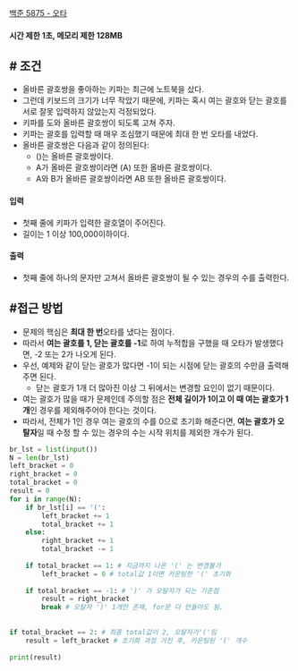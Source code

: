 
[백준 5875 - 오타](https://www.acmicpc.net/problem/5875)

#### **시간 제한 1초, 메모리 제한 128MB**

## **# 조건**

- 올바른 괄호쌍을 좋아하는 키파는 최근에 노트북을 샀다. 
- 그런데 키보드의 크기가 너무 작았기 때문에, 키파는 혹시 여는 괄호와 닫는 괄호를 서로 잘못 입력하지 않았는지 걱정되었다. 
- 키파를 도와 올바른 괄호쌍이 되도록 고쳐 주자.
- 키파는 괄호를 입력할 때 매우 조심했기 때문에 최대 한 번 오타를 내었다. 
- 올바른 괄호쌍은 다음과 같이 정의된다:
	- ()는 올바른 괄호쌍이다.
	- A가 올바른 괄호쌍이라면 (A) 또한 올바른 괄호쌍이다.
	- A와 B가 올바른 괄호쌍이라면 AB 또한 올바른 괄호쌍이다.

#### **입력**
- 첫째 줄에 키파가 입력한 괄호열이 주어진다.
- 길이는 1 이상 100,000이하이다.

#### **출력**
- 첫째 줄에 하나의 문자만 고쳐서 올바른 괄호쌍이 될 수 있는 경우의 수를 출력한다.

## **#접근 방법**

- 문제의 핵심은 **최대 한 번**오타를 냈다는 점이다.
- 따라서 **여는 괄호를 1, 닫는 괄호를 -1**로 하여 누적합을 구했을 때 오타가 발생했다면, -2 또는 2가 나오게 된다.
- 우선, 예제와 같이 닫는 괄호가 많다면 -1이 되는 시점에 닫는 괄호의 수만큼 출력해주면 된다.
	- 닫는 괄호가 1개 더 많아진 이상 그 뒤에서는 변경할 요인이 없기 때문이다.
- 여는 괄호가 많을 때가 문제인데 주의할 점은 **전체 길이가 1이고 이 때 여는 괄호가 1개**인 경우를 제외해주어야 한다는 것이다.
- 따라서, 전체가 1인 경우 여는 괄호의 수를 0으로 초기화 해준다면, **여는 괄호가 오탈자**일 때 수정 할 수 있는 경우의 수는 시작 위치를 제외한 개수가 된다.

```python
br_lst = list(input())
N = len(br_lst)
left_bracket = 0
right_bracket = 0
total_bracket = 0
result = 0
for i in range(N):
    if br_lst[i] == '(':
        left_bracket += 1
        total_bracket += 1
    else:
        right_bracket += 1
        total_bracket -= 1
 
    if total_bracket == 1: # 지금까지 나온 '(' 는 변경불가
        left_bracket = 0 # total값 1이면 카운팅한 '(' 초기화 
 
    if total_bracket == -1: # ')' 가 오탈자가 되는 기준점
        result = right_bracket
        break # 오탈자 ')' 1개만 존재, for문 다 안돌아도 됨.
 
 
if total_bracket == 2: # 최종 total값이 2, 오탈자가'('임 
    result = left_bracket # 초기화 과정 거친 후, 카운팅된 '(' 개수
 
print(result)
```